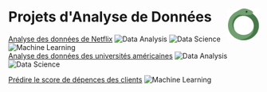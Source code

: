 # **Projets d'Analyse de Données** <a href="../"><img align="right" src="../assets/images/snake.png" alt="Python" height="64px"></a></h1>
[Analyse des données de Netflix](https://github.com/MiKL5/DataScience/blob/master/Anaconda/netflix) ![Data Analysis](https://img.shields.io/badge/Data_Analysis-150458?style=flat&logo=analytics&logoColor=white) ![Data Science](https://img.shields.io/badge/Data_Science-4B6F44?style=flat&logo=databricks&logoColor=white) ![Machine Learning](https://img.shields.io/badge/Machine_Learning-F7931E?style=flat&logo=googlecloud&logoColor=white)  
[Analyse des données des universités américaines](https://github.com/MiKL5/DataScience/blob/master/Anaconda/usUniversities) ![Data Analysis](https://img.shields.io/badge/Data_Analysis-150458?style=flat&logo=analytics&logoColor=white) ![Data Science](https://img.shields.io/badge/Data_Science-4B6F44?style=flat&logo=databricks&logoColor=white)

[Prédire le score de dépences des clients](https://github.com/MiKL5/machineLearning/blob/master/projects/spendingScore) ![Machine Learning](https://img.shields.io/badge/Machine_Learning-F7931E?style=flat&logo=googlecloud&logoColor=white)
<!-- [Prédition de la qualité du vin](https://github.com/MiKL5/machineLearning/blob/master/projects/wineQuality) ![Machine Learning](https://img.shields.io/badge/Machine_Learning-F7931E?style=flat&logo=googlecloud&logoColor=white) -->
<!-- [Prédiction du courrier iindésirable](https://github.com/MiKL5/machineLearning/blob/master/projects/spam) ![Machine Learning](https://img.shields.io/badge/Machine_Learning-F7931E?style=flat&logo=googlecloud&logoColor=white) -->
<!-- [Prédiction immobilière à Melbourne](https://github.com/MiKL5/machineLearning/blob/master/projects/melbourne) ![Machine Learning](https://img.shields.io/badge/Machine_Learning-F7931E?style=flat&logo=googlecloud&logoColor=white) -->
<!-- [Prédiction du prix des maisson](https://github.com/MiKL5/machineLearning/blob/master/projects/house) ![Machine Learning](https://img.shields.io/badge/Machine_Learning-F7931E?style=flat&logo=googlecloud&logoColor=white) -->
<!-- [Prédiction du prix des logements en Californie](https://github.com/MiKL5/machineLearning/blob/master/projects/california) ![Machine Learning](https://img.shields.io/badge/Machine_Learning-F7931E?style=flat&logo=googlecloud&logoColor=white) -->